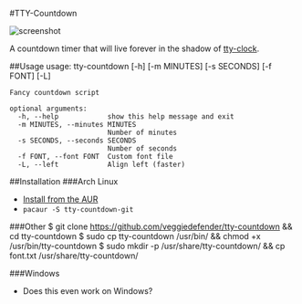 #TTY-Countdown

![screenshot](http://i.imgur.com/B2oGKeL.png)

A countdown timer that will live forever in the shadow of 
[tty-clock](https://github.com/xorg62/tty-clock).


##Usage
    usage: tty-countdown [-h] [-m MINUTES] [-s SECONDS] [-f FONT] [-L]
    
    Fancy countdown script
    
    optional arguments:
      -h, --help            show this help message and exit
      -m MINUTES, --minutes MINUTES
                            Number of minutes
      -s SECONDS, --seconds SECONDS
                            Number of seconds
      -f FONT, --font FONT  Custom font file
      -L, --left            Align left (faster)
    
##Installation
###Arch Linux
* [Install from the AUR](https://aur.archlinux.org/packages/tty-countdown-git)
* `pacaur -S tty-countdown-git`

###Other
    $ git clone https://github.com/veggiedefender/tty-countdown && cd tty-countdown
    $ sudo cp tty-countdown /usr/bin/ && chmod +x /usr/bin/tty-countdown
    $ sudo mkdir -p /usr/share/tty-countdown/ && cp font.txt /usr/share/tty-countdown/

###Windows
* Does this even work on Windows?
